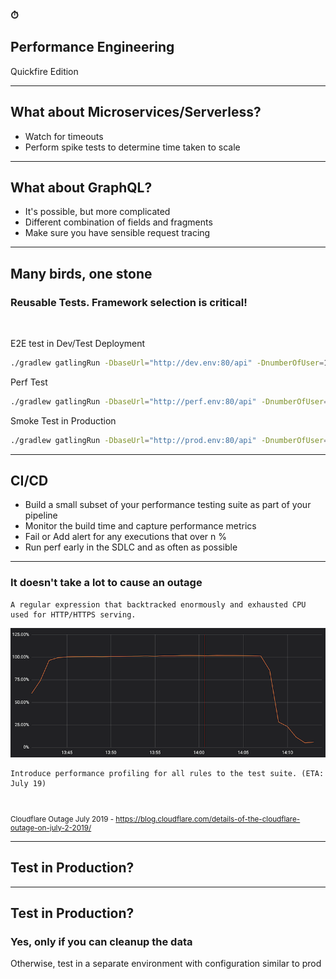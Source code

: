 <!-- sectionTitle: Performance Engineering -->
<!--note
- Now with the time remaining, I'd thought I go through some quickfire performance engineering questions that I came across in the past

- And these doesn't apply to the crypto exchange API I was testing.

- Alright off we go
-->

### ⏱
## Performance Engineering
Quickfire Edition

---
<!-- note
- Every thing we talked about still apply to microserverices and serverless, but there are 2 other important things to look out for

- timeouts, so if you are seeing timeouts in your tests, make sure you work go through each microservices youre hitting and make sure the timeouts reduces as you get further and further away from the caller. 

- So if A calls B calls C, you should have 60, 30, 15

- the other thing is spike tests are extremely important, because chances are you are scaling horizontally in a microservices architecture. So how quickly you scale matters. If your services take 10 minutes to spin up by then the traffic on your API might have already died down. 

- This is especially true for a trading exchange where a trump tweet could stimulate the market 
-->
## What about Microservices/Serverless?
- Watch for timeouts
- Perform spike tests to determine time taken to scale

--- 
<!--note
- Now what about graphQL? again everything applies but it gets a lot more complicated depending on how the resolvers are implemented and you may need to performance test different combination of the request.

- This is where request tracing becomes crucial.
-->
## What about GraphQL?
- It's possible, but more complicated
- Different combination of fields and fragments
- Make sure you have sensible request tracing

--- 
<!--note
- I personally prefer using load testing frameworks that can be uses for other purposes and its a huge reason on why I selected gatling

- I can parameterize a few things and all of a sudden, I'm able to use the same test suite for E2E testing, to performance testing and to smoke testing.

- You can see here I just varied the number of users and the run time.
-->
## Many birds, one stone 

### Reusable Tests. Framework selection is critical!

<br />

E2E test in Dev/Test Deployment
```bash
./gradlew gatlingRun -DbaseUrl="http://dev.env:80/api" -DnumberOfUser=1 -DrunDurationSecs=300
```

Perf Test
```bash
./gradlew gatlingRun -DbaseUrl="http://perf.env:80/api" -DnumberOfUser=2000 -DrunDurationSecs=3600
```

Smoke Test in Production
```bash
./gradlew gatlingRun -DbaseUrl="http://prod.env:80/api" -DnumberOfUser=1 -DrunDurationSecs=10
```


---
<!-- note
- So extending on what we just talked about, we can reuse the tests in CI/CD as a initial checkpoint for performance since its just a gradle command in your pipeline

- You can decide to run a subset or the entire suite that is up to you. But make sure you collect the results per run and have some sort of way to flag if the performance degrades.

- The idea is to shift left and bump performance testing up the development lifecycle to detect performance anomalies earlier

- And interestingly a couple weeks before I submitted my talk, CloudFlare, one of the worlds largest content delivery network and web infrastructure provider suffered a global outage
-->
## CI/CD

- Build a small subset of your performance testing suite as part of your pipeline 
- Monitor the build time and capture performance metrics
- Fail or Add alert for any executions that over n %
- Run perf early in the SDLC and as often as possible

---
<!-- note
- It doesn't take a lot to cause an outage

- What happened at Cloudflare, in a nutshell was a small change to a regular expression in it's WAF rules, backtracked and used up 100% of the CPU. This brought down their core proxying, CDN and WAF functionality.

- What they immediately did after the outage was to introduce performance profiling to all of its WAF rules as part of their CI/CD

-->

### It doesn't take a lot to cause an outage

```text
A regular expression that backtracked enormously and exhausted CPU used for HTTP/HTTPS serving.
```

<img class="" src="../static/images/cpu-goes-boom.png"  alt="CloudFlare CPU Goes Boom"/>


```text
Introduce performance profiling for all rules to the test suite. (ETA:  July 19)
```

<br />

<small>

Cloudflare Outage July 2019 - https://blog.cloudflare.com/details-of-the-cloudflare-outage-on-july-2-2019/

</small>

---
<!-- note
- last but not least and its a question that a lot of people ask, should we performance test in production?
-->
## Test in Production?

---

<!-- note
- My personal view is, YES but only if you have the capability to cleanup the data, 

- because production is production, youre not going to have another environment that is like for like with production in terms of deployed software version, the data and also monitoring that exists

- In lieu of a cleanup process then the next best thing is to have a environment that is production like, but the caveat there is, its still not production but hopefully it will give you a good enough indicator.
-->
## Test in Production?
### Yes, only if you can cleanup the data

Otherwise, test in a separate environment with configuration similar to prod
